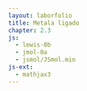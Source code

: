 ```yaml
---
layout: laborfolio
title: Metala ligado
chapter: 2.3
js:
  - lewis-0b
  - jmol-0a
  - jsmol/JSmol.min  
js-ext:
  - mathjax3
---
```



<!-- 
https://en.wikipedia.org/wiki/Metallic_bonding

-->

<script>
    let svg;
    const ns = "http://www.w3.org/2000/svg";

    function movo(am) { // am: mezuro de arbitreco
        const ani = document.createElementNS(ns,"animateMotion");
        const dur = Math.floor(Math.random()*am/3);
        ani.setAttribute("dur",dur+"s");
        ani.setAttribute("repeatCount",50/dur);
        let a=[];
        for (i=0;i<12;i++) {
            a[i] = (Math.random()-0.5) * am;
        }
        ani.setAttribute("path",`M0,0 C${a[0]},${a[1]} ${a[2]},${a[3]} ${a[4]},${a[5]} C${a[6]},${a[7]} ${a[8]},${a[9]} ${a[10]},${a[11]} z`);
        return ani;
    }

    function katjono(x,y) {
        const use = document.createElementNS(ns,"use");
        use.setAttribute("href","#katjono");
        use.setAttribute("x",x);
        use.setAttribute("y",y);
        use.append(movo(3.5));
        svg.append(use);
    }

    function elektrono(x,y) {
        const use = document.createElementNS(ns,"use");
        use.setAttribute("href","#elektrono");
        use.setAttribute("x",x);
        use.setAttribute("y",y);
        use.append(movo(50));

        svg.append(use);
    }


    window.onload = () => {
        svg = document.getElementById("metalo");
        // kvar vicoj de po 5 atomoj
        const atomoj = 80; 
        const avico = 16;
        const d = 15; // distanco inter katjonoj
        const de = 20; // maksimuma forlokiĝo de elektrono
        for (a=0;a<atomoj;a++) {
            const v = Math.trunc(a/avico);
            const k = a%avico;
            const x = d + k*d + d/2*(v%2);
            const y = d + v*d;
            katjono(x,y);

            const dx = (Math.random()-0.5)*de;
            const dy = (Math.random()-0.5)*de;
            elektrono(x+dx,y+dy);
        }
    }
</script>

<svg id="metalo"
    version="1.1" 
    xmlns="http://www.w3.org/2000/svg" 
    xmlns:xlink="http://www.w3.org/1999/xlink" width="520" height="180" viewBox="0 0 260 90">    
    <defs>
        <g id="katjono">
            <circle r="5" fill="none" stroke="black"/>
            <path d="M-2 0L2 0M0 -2L0 2" stroke="black">
        </g>
        <g id="elektrono">
            <circle r="1" fill="#2222aa"/>
        </g>
    </defs>    
</svg>